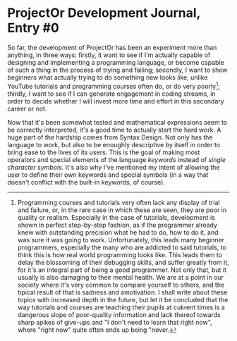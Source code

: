 # ProjectOr Development Journal, Entry #0

So far, the development of ProjectOr has been an experiment more than anything,
in three ways: firstly, it want to see if I'm actually capable of designing and
implementing a programming language, or become capable of such a thing in the
process of trying and failing; secondly, I want to show beginners what actually
trying to do something new looks like, unlike YouTube tutorials and programming
courses often do, or do very poorly[^1]; thirdly, I want to see if I can
generate engagement in coding streams, in order to decide whether I will invest
more time and effort in this secondary career or not.

[^1]: Programming courses and tutorials very often lack any display of trial
  and failure, or, in the rare case in which these are seen, they are poor in
  quality or realism. Especially in the case of tutorials, development is shown
  in perfect step-by-step fashion, as if the programmer already knew with
  outstanding precision what he had to do, how to do it, and was sure it was
  going to work. Unfortunately, this leads many beginner programmers,
  especially the many who are addicted to said tutorials, to think this is how
  real world programming looks like. This leads them to delay the blossoming of
  their debugging skills, and suffer greatly from it, for it's an integral part
  of being a good programmer. Not only that, but it usually is also damaging to
  their mental health. We are at a point in our society where it's very common
  to compare yourself to others, and the tipical result of that is sadness and
  amotivation. I shall write about these topics with increased depth in the
  future, but let it be concluded that the way tutorials and courses are
  teaching their pupils at cukrent times is a dangerous slope of poor-quality
  information and lack thereof towards sharp spikes of give-ups and "I don't
  need to learn that right now", where "right now" quite often ends up being
  "never.

Now that it's been somewhat tested and mathematical expressions seem to be
correctly interpreted, it's a good time to actually start the hard work. A huge
part of the hardship comes from Syntax Design. Not only has the language to
work, but also to be enoughly descriptive by itself in order to bring ease to
the lives of its users. This is the goal of making most operators and special
elements of the language *keywords* instead of *single character symbols*. It's
also why I've mentioned my intent of allowing the user to define their own
keywords and special symbols (in a way that doesn't conflict with the built-in
keywords, of course).

